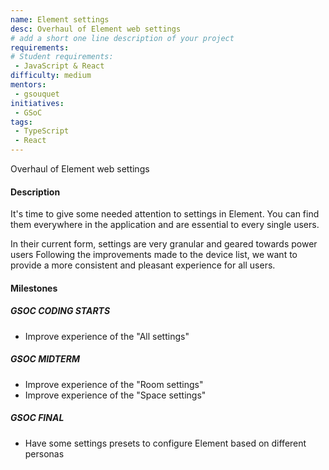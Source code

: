 ```yaml
---
name: Element settings
desc: Overhaul of Element web settings
# add a short one line description of your project
requirements:
# Student requirements:
 - JavaScript & React
difficulty: medium
mentors:
 - gsouquet
initiatives:
 - GSoC
tags:
 - TypeScript
 - React
---
```

Overhaul of Element web settings

#### Description

It's time to give some needed attention to settings in Element.
You can find them everywhere in the application and are essential to every single
users.

In their current form, settings are very granular and geared towards power users
Following the improvements made to the device list, we want to provide a more 
consistent and pleasant experience for all users.

#### Milestones

##### GSOC CODING STARTS

* Improve experience of the "All settings"

##### GSOC MIDTERM

* Improve experience of the "Room settings"
* Improve experience of the "Space settings"

##### GSOC FINAL

* Have some settings presets to configure Element based on different personas
